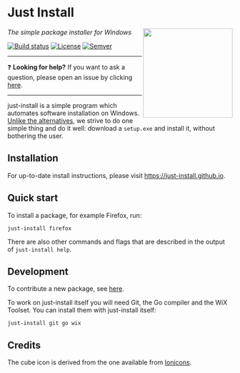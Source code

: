 # Just Install

<img src="misc/cube.svg" align="right" width="200" height="200"/>

_The simple package installer for Windows_

[![Build status](https://ci.appveyor.com/api/projects/status/wpof4badsg7y0l3s/branch/master?svg=true)](https://ci.appveyor.com/project/lvillani/just-install/branch/master)
[![License](https://img.shields.io/badge/license-GPL%203.0-blue.svg?style=flat)](https://choosealicense.com/licenses/gpl-3.0/)
[![Semver](https://img.shields.io/badge/version-v3.4.4-blue.svg?style=flat)](https://github.com/just-install/just-install/blob/master/CHANGELOG.md)

---

:question: **Looking for help?** If you want to ask a question, please open an issue by clicking
[here](https://github.com/just-install/helpdesk/issues/new).

---

just-install is a simple program which automates software installation on Windows. [Unlike the
alternatives](https://lorenzo.villani.me/2013/04/08/just-install-my-stuff/), we strive to do one
simple thing and do it well: download a `setup.exe` and install it, without bothering the user.


## Installation

For up-to-date install instructions, please visit <https://just-install.github.io>.


## Quick start

To install a package, for example Firefox, run:

    just-install firefox

There are also other commands and flags that are described in the output of `just-install help`.


## Development

To contribute a new package, see
[here](https://github.com/just-install/registry/blob/master/README.md).

To work on just-install itself you will need Git, the Go compiler and the WiX Toolset. You can
install them with just-install itself:

    just-install git go wix


## Credits

The cube icon is derived from the one available from [Ionicons](https://ionicons.com/).
